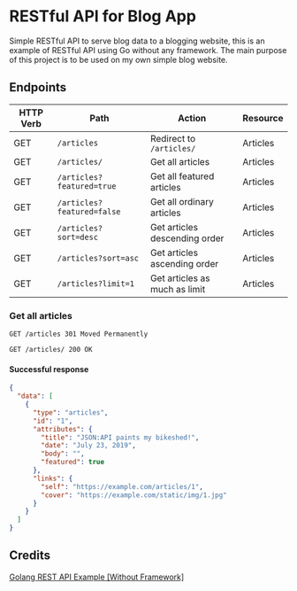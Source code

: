 # RESTful API for Blog App

Simple RESTful API to serve blog data to a blogging website, this is an example of RESTful API using Go without any
framework. The main purpose of this project is to be used on my own simple blog website.

## Endpoints

| HTTP Verb | Path                       | Action                        | Resource |
| --------- | -------------------------- | ----------------------------- | -------- |
| GET       | `/articles`                | Redirect to `/articles/`      | Articles |
| GET       | `/articles/`               | Get all articles              | Articles |
| GET       | `/articles?featured=true`  | Get all featured articles     | Articles |
| GET       | `/articles?featured=false` | Get all ordinary articles     | Articles |
| GET       | `/articles?sort=desc`      | Get articles descending order | Articles |
| GET       | `/articles?sort=asc`       | Get articles ascending order  | Articles |
| GET       | `/articles?limit=1`        | Get articles as much as limit | Articles |

### Get all articles

```http request
GET /articles 301 Moved Permanently
```

```http request
GET /articles/ 200 OK
```

#### Successful response

```json
{
  "data": [
    {
      "type": "articles",
      "id": "1",
      "attributes": {
        "title": "JSON:API paints my bikeshed!",
        "date": "July 23, 2019",
        "body": "",
        "featured": true
      },
      "links": {
        "self": "https://example.com/articles/1",
        "cover": "https://example.com/static/img/1.jpg"
      }
    }
  ]
}
```

## Credits

[Golang REST API Example [Without Framework]](https://golang.cafe/blog/golang-rest-api-example.html)